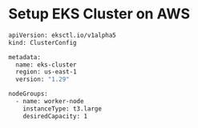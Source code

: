# Setup EKS Cluster on AWS
```bash
apiVersion: eksctl.io/v1alpha5
kind: ClusterConfig

metadata:
  name: eks-cluster
  region: us-east-1
  version: "1.29"

nodeGroups:
  - name: worker-node
    instanceType: t3.large
    desiredCapacity: 1
```
